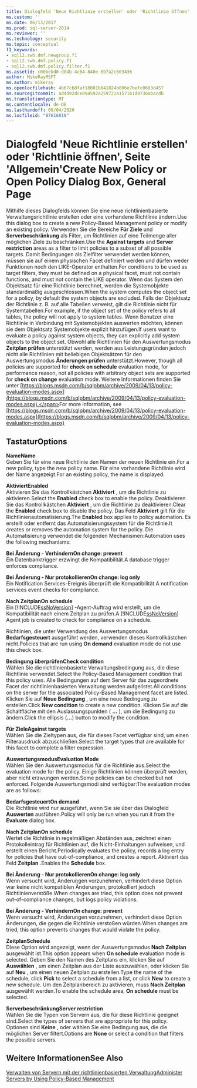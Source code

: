 ```yaml
---
title: Dialogfeld 'Neue Richtlinie erstellen' oder 'Richtlinie öffnen', Seite 'Allgemein'|Microsoft-Dokumentation
ms.custom: ''
ms.date: 06/13/2017
ms.prod: sql-server-2014
ms.reviewer: ''
ms.technology: security
ms.topic: conceptual
f1_keywords:
- sql12.swb.dmf.newgroup.f1
- sql12.swb.dmf.policy.f1
- sql12.swb.dmf.policy.filter.f1
ms.assetid: c00bebd0-d04b-4c64-840e-8b7a2c603436
author: MikeRayMSFT
ms.author: mikeray
ms.openlocfilehash: 4b67cb8faf18001b841824b806e7befc0683d457
ms.sourcegitcommit: ad4d92dce894592a259721a1571b1d8736abacdb
ms.translationtype: MT
ms.contentlocale: de-DE
ms.lasthandoff: 08/04/2020
ms.locfileid: "87616018"
---
```

# <a name="create-new-policy-or-open-policy-dialog-box-general-page"></a><span data-ttu-id="e7c69-102">Dialogfeld 'Neue Richtlinie erstellen' oder 'Richtlinie öffnen', Seite 'Allgemein'</span><span class="sxs-lookup"><span data-stu-id="e7c69-102">Create New Policy or Open Policy Dialog Box, General Page</span></span>
  <span data-ttu-id="e7c69-103">Mithilfe dieses Dialogfelds können Sie eine neue richtlinienbasierte Verwaltungsrichtlinie erstellen oder eine vorhandene Richtlinie ändern.</span><span class="sxs-lookup"><span data-stu-id="e7c69-103">Use this dialog box to create a new Policy-Based Management policy or modify an existing policy.</span></span> <span data-ttu-id="e7c69-104">Verwenden Sie die Bereiche **Für Ziele** und **Serverbeschränkung** als Filter, um Richtlinien auf eine Teilmenge aller möglichen Ziele zu beschränken.</span><span class="sxs-lookup"><span data-stu-id="e7c69-104">Use the **Against targets** and **Server restriction** areas as a filter to limit policies to a subset of all possible targets.</span></span> <span data-ttu-id="e7c69-105">Damit Bedingungen als Zielfilter verwendet werden können, müssen sie auf einem physischen Facet definiert werden und dürfen weder Funktionen noch den LIKE-Operator enthalten.</span><span class="sxs-lookup"><span data-stu-id="e7c69-105">For conditions to be used as target filters, they must be defined on a physical facet, must not contain functions, and must not contain the LIKE operator.</span></span> <span data-ttu-id="e7c69-106">Wenn das System den Objektsatz für eine Richtlinie berechnet, werden die Systemobjekte standardmäßig ausgeschlossen.</span><span class="sxs-lookup"><span data-stu-id="e7c69-106">When the system computes the object set for a policy, by default the system objects are excluded.</span></span>  <span data-ttu-id="e7c69-107">Falls der Objektsatz der Richtlinie z. B. auf alle Tabellen verweist, gilt die Richtlinie nicht für Systemtabellen.</span><span class="sxs-lookup"><span data-stu-id="e7c69-107">For example, if the object set of the policy refers to all tables, the policy will not apply to system tables.</span></span> <span data-ttu-id="e7c69-108">Wenn Benutzer eine Richtlinie in Verbindung mit Systemobjekten auswerten möchten, können sie dem Objektsatz Systemobjekte explizit hinzufügen.</span><span class="sxs-lookup"><span data-stu-id="e7c69-108">If users want to evaluate a policy against system objects, they can explicitly add system objects to the object set.</span></span> <span data-ttu-id="e7c69-109">Obwohl alle Richtlinien für den Auswertungsmodus **Zeitplan prüfen** unterstützt werden, werden aus Leistungsgründen jedoch nicht alle Richtlinien mit beliebigen Objektsätzen für den Auswertungsmodus **Änderungen prüfen** unterstützt.</span><span class="sxs-lookup"><span data-stu-id="e7c69-109">However, though all policies are supported for **check on schedule** evaluation mode, for performance reason, not all policies with arbitrary object sets are supported for **check on change** evaluation mode.</span></span> <span data-ttu-id="e7c69-110">Weitere Informationen finden Sie unter [https://blogs.msdn.com/b/sqlpbm/archive/2009/04/13/policy-evaluation-modes.aspx](https://blogs.msdn.com/b/sqlpbm/archive/2009/04/13/policy-evaluation-modes.aspx).</span><span class="sxs-lookup"><span data-stu-id="e7c69-110">For more information, see [https://blogs.msdn.com/b/sqlpbm/archive/2009/04/13/policy-evaluation-modes.aspx](https://blogs.msdn.com/b/sqlpbm/archive/2009/04/13/policy-evaluation-modes.aspx)</span></span>  
  
## <a name="options"></a><span data-ttu-id="e7c69-111">Tastatur</span><span class="sxs-lookup"><span data-stu-id="e7c69-111">Options</span></span>  
 <span data-ttu-id="e7c69-112">**Name**</span><span class="sxs-lookup"><span data-stu-id="e7c69-112">**Name**</span></span>  
 <span data-ttu-id="e7c69-113">Geben Sie für eine neue Richtlinie den Namen der neuen Richtlinie ein.</span><span class="sxs-lookup"><span data-stu-id="e7c69-113">For a new policy, type the new policy name.</span></span> <span data-ttu-id="e7c69-114">Für eine vorhandene Richtlinie wird der Name angezeigt.</span><span class="sxs-lookup"><span data-stu-id="e7c69-114">For an existing policy, the name is displayed.</span></span>  
  
 <span data-ttu-id="e7c69-115">**Aktiviert**</span><span class="sxs-lookup"><span data-stu-id="e7c69-115">**Enabled**</span></span>  
 <span data-ttu-id="e7c69-116">Aktivieren Sie das Kontrollkästchen **Aktiviert** , um die Richtlinie zu aktivieren.</span><span class="sxs-lookup"><span data-stu-id="e7c69-116">Select the **Enabled** check box to enable the policy.</span></span> <span data-ttu-id="e7c69-117">Deaktivieren Sie das Kontrollkästchen **Aktiviert** , um die Richtlinie zu deaktivieren.</span><span class="sxs-lookup"><span data-stu-id="e7c69-117">Clear the **Enabled** check box to disable the policy.</span></span> <span data-ttu-id="e7c69-118">Das Feld **Aktiviert** gilt für die Richtlinienautomatisierung.</span><span class="sxs-lookup"><span data-stu-id="e7c69-118">The **Enabled** box applies to policy automation.</span></span> <span data-ttu-id="e7c69-119">Es erstellt oder entfernt das Automatisierungssystem für die Richtlinie.</span><span class="sxs-lookup"><span data-stu-id="e7c69-119">It creates or removes the automation system for the policy.</span></span> <span data-ttu-id="e7c69-120">Die Automatisierung verwendet die folgenden Mechanismen:</span><span class="sxs-lookup"><span data-stu-id="e7c69-120">Automation uses the following mechanisms:</span></span>  
  
 <span data-ttu-id="e7c69-121">**Bei Änderung - Verhindern**</span><span class="sxs-lookup"><span data-stu-id="e7c69-121">**On change: prevent**</span></span>  
 <span data-ttu-id="e7c69-122">Ein Datenbanktrigger erzwingt die Kompatibilität.</span><span class="sxs-lookup"><span data-stu-id="e7c69-122">A database trigger enforces compliance.</span></span>  
  
 <span data-ttu-id="e7c69-123">**Bei Änderung - Nur protokollieren**</span><span class="sxs-lookup"><span data-stu-id="e7c69-123">**On change: log only**</span></span>  
 <span data-ttu-id="e7c69-124">Ein Notification Services-Ereignis überprüft die Kompatibilität.</span><span class="sxs-lookup"><span data-stu-id="e7c69-124">A notification services event checks for compliance.</span></span>  
  
 <span data-ttu-id="e7c69-125">**Nach Zeitplan**</span><span class="sxs-lookup"><span data-stu-id="e7c69-125">**On schedule**</span></span>  
 <span data-ttu-id="e7c69-126">Ein [!INCLUDE[ssNoVersion](../../includes/ssnoversion-md.md)] -Agent-Auftrag wird erstellt, um die Kompatibilität nach einem Zeitplan zu prüfen.</span><span class="sxs-lookup"><span data-stu-id="e7c69-126">A [!INCLUDE[ssNoVersion](../../includes/ssnoversion-md.md)] Agent job is created to check for compliance on a schedule.</span></span>  
  
 <span data-ttu-id="e7c69-127">Richtlinien, die unter Verwendung des Auswertungsmodus **Bedarfsgesteuert** ausgeführt werden, verwenden dieses Kontrollkästchen nicht.</span><span class="sxs-lookup"><span data-stu-id="e7c69-127">Policies that are run using **On demand** evaluation mode do not use this check box.</span></span>  
  
 <span data-ttu-id="e7c69-128">**Bedingung überprüfen**</span><span class="sxs-lookup"><span data-stu-id="e7c69-128">**Check condition**</span></span>  
 <span data-ttu-id="e7c69-129">Wählen Sie die richtlinienbasierte Verwaltungsbedingung aus, die diese Richtlinie verwendet.</span><span class="sxs-lookup"><span data-stu-id="e7c69-129">Select the Policy-Based Management condition that this policy uses.</span></span> <span data-ttu-id="e7c69-130">Alle Bedingungen auf dem Server für das zugeordnete Facet der richtlinienbasierten Verwaltung werden aufgelistet.</span><span class="sxs-lookup"><span data-stu-id="e7c69-130">All conditions on the server for the associated Policy-Based Management facet are listed.</span></span> <span data-ttu-id="e7c69-131">Klicken Sie auf **Neue Bedingung** , um eine neue Bedingung zu erstellen.</span><span class="sxs-lookup"><span data-stu-id="e7c69-131">Click **New condition** to create a new condition.</span></span> <span data-ttu-id="e7c69-132">Klicken Sie auf die Schaltfläche mit den Auslassungspunkten ( **…** ), um die Bedingung zu ändern.</span><span class="sxs-lookup"><span data-stu-id="e7c69-132">Click the ellipsis (**...**) button to modify the condition.</span></span>  
  
 <span data-ttu-id="e7c69-133">**Für Ziele**</span><span class="sxs-lookup"><span data-stu-id="e7c69-133">**Against targets**</span></span>  
 <span data-ttu-id="e7c69-134">Wählen Sie die Zieltypen aus, die für dieses Facet verfügbar sind, um einen Filterausdruck abzuschließen.</span><span class="sxs-lookup"><span data-stu-id="e7c69-134">Select the target types that are available for this facet to complete a filter expression.</span></span>  
  
 <span data-ttu-id="e7c69-135">**Auswertungsmodus**</span><span class="sxs-lookup"><span data-stu-id="e7c69-135">**Evaluation Mode**</span></span>  
 <span data-ttu-id="e7c69-136">Wählen Sie den Auswertungsmodus für die Richtlinie aus.</span><span class="sxs-lookup"><span data-stu-id="e7c69-136">Select the evaluation mode for the policy.</span></span> <span data-ttu-id="e7c69-137">Einige Richtlinien können überprüft werden, aber nicht erzwungen werden.</span><span class="sxs-lookup"><span data-stu-id="e7c69-137">Some policies can be checked but not enforced.</span></span> <span data-ttu-id="e7c69-138">Folgende Auswertungsmodi sind verfügbar:</span><span class="sxs-lookup"><span data-stu-id="e7c69-138">The evaluation modes are as follows:</span></span>  
  
 <span data-ttu-id="e7c69-139">**Bedarfsgesteuert**</span><span class="sxs-lookup"><span data-stu-id="e7c69-139">**On demand**</span></span>  
 <span data-ttu-id="e7c69-140">Die Richtlinie wird nur ausgeführt, wenn Sie sie über das Dialogfeld **Auswerten** ausführen.</span><span class="sxs-lookup"><span data-stu-id="e7c69-140">Policy will only be run when you run it from the **Evaluate** dialog box.</span></span>  
  
 <span data-ttu-id="e7c69-141">**Nach Zeitplan**</span><span class="sxs-lookup"><span data-stu-id="e7c69-141">**On schedule**</span></span>  
 <span data-ttu-id="e7c69-142">Wertet die Richtlinie in regelmäßigen Abständen aus, zeichnet einen Protokolleintrag für Richtlinien auf, die Nicht-Einhaltungen aufweisen, und erstellt einen Bericht.</span><span class="sxs-lookup"><span data-stu-id="e7c69-142">Periodically evaluates the policy, records a log entry for policies that have out-of-compliance, and creates a report.</span></span> <span data-ttu-id="e7c69-143">Aktiviert das Feld **Zeitplan** .</span><span class="sxs-lookup"><span data-stu-id="e7c69-143">Enables the **Schedule** box.</span></span>  
  
 <span data-ttu-id="e7c69-144">**Bei Änderung - Nur protokollieren**</span><span class="sxs-lookup"><span data-stu-id="e7c69-144">**On change: log only**</span></span>  
 <span data-ttu-id="e7c69-145">Wenn versucht wird, Änderungen vorzunehmen, verhindert diese Option war keine nicht kompatiblen Änderungen, protokolliert jedoch Richtlinienverstöße.</span><span class="sxs-lookup"><span data-stu-id="e7c69-145">When changes are tried, this option does not prevent out-of-compliance changes, but logs policy violations.</span></span>  
  
 <span data-ttu-id="e7c69-146">**Bei Änderung - Verhindern**</span><span class="sxs-lookup"><span data-stu-id="e7c69-146">**On change: prevent**</span></span>  
 <span data-ttu-id="e7c69-147">Wenn versucht wird, Änderungen vorzunehmen, verhindert diese Option Änderungen, die gegen die Richtlinie verstoßen würden.</span><span class="sxs-lookup"><span data-stu-id="e7c69-147">When changes are tried, this option prevents changes that would violate the policy.</span></span>  
  
 <span data-ttu-id="e7c69-148">**Zeitplan**</span><span class="sxs-lookup"><span data-stu-id="e7c69-148">**Schedule**</span></span>  
 <span data-ttu-id="e7c69-149">Diese Option wird angezeigt, wenn der Auswertungsmodus **Nach Zeitplan** ausgewählt ist.</span><span class="sxs-lookup"><span data-stu-id="e7c69-149">This option appears when **On schedule** evaluation mode is selected.</span></span> <span data-ttu-id="e7c69-150">Geben Sie den Namen des Zeitplans ein, klicken Sie auf **Auswählen** , um einen Zeitplan aus der Liste auszuwählen, oder klicken Sie auf **Neu** , um einen neuen Zeitplan zu erstellen.</span><span class="sxs-lookup"><span data-stu-id="e7c69-150">Type the name of the schedule, click **Pick** to select a schedule from a list, or click **New** to create a new schedule.</span></span> <span data-ttu-id="e7c69-151">Um den Zeitplanbereich zu aktivieren, muss **Nach Zeitplan** ausgewählt werden.</span><span class="sxs-lookup"><span data-stu-id="e7c69-151">To enable the schedule area, **On schedule** must be selected.</span></span>  
  
 <span data-ttu-id="e7c69-152">**Serverbeschränkung**</span><span class="sxs-lookup"><span data-stu-id="e7c69-152">**Server restriction**</span></span>  
 <span data-ttu-id="e7c69-153">Wählen Sie die Typen von Servern aus, die für diese Richtlinie geeignet sind.</span><span class="sxs-lookup"><span data-stu-id="e7c69-153">Select the types of servers that are appropriate for this policy.</span></span> <span data-ttu-id="e7c69-154">Optionen sind **Keine** , oder wählen Sie eine Bedingung aus, die die möglichen Server filtert.</span><span class="sxs-lookup"><span data-stu-id="e7c69-154">Options are **None** or select a condition that filters the possible servers.</span></span>  
  
## <a name="see-also"></a><span data-ttu-id="e7c69-155">Weitere Informationen</span><span class="sxs-lookup"><span data-stu-id="e7c69-155">See Also</span></span>  
 [<span data-ttu-id="e7c69-156">Verwalten von Servern mit der richtlinienbasierten Verwaltung</span><span class="sxs-lookup"><span data-stu-id="e7c69-156">Administer Servers by Using Policy-Based Management</span></span>](administer-servers-by-using-policy-based-management.md)  
  
  

